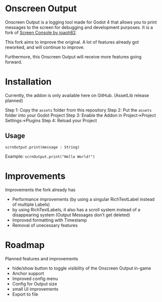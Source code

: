 # Onscreen Output
Onscreen Output is a logging tool made for Godot 4 that allows you to print messages to the screen for debugging and development purposes.
It is a fork of [Screen Console by joaoh82](https://github.com/joaoh82/screen_console).

This fork aims to improve the original. A lot of features already got reworked, and will
continue to improve.

Furthermore, this Onscreen Output will receive more features going forward.

# Installation
Currently, the addon is only available here on GitHub. (AssetLib release planned)

Step 1: Copy the `assets` folder from this repository
Step 2: Put the `assets` folder into your Godot Project
Step 3: Enable the Addon in Project->Project Settings->Plugins
Step 4: Reload your Project

## Usage

`scrnOutput.print(message : String)`

Example:
`scrnOutput.print("Hello World!")`

# Improvements
Improvements the fork already has

- Performance improvements (by using a singular RichTextLabel instead of multiple Labels)
- by using RichTextLabels, it also has a scroll system instead of a disappearing system
  (Output Messages don't get deleted)
- Improved formatting with Timestamp
- Removal of unecessary features

# Roadmap
Planned features and improvements

- hide/show button to toggle visibility of the Onscreen Output in-game
- Anchor support
- Improved config menu
- Config for Output size
- small UI improvements
- Export to file
